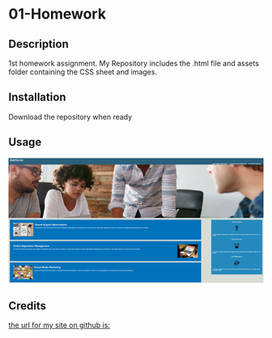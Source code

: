 # 01-Homework

## Description

1st homework assignment. 
My Repository includes the .html file and assets folder containing the CSS sheet and images.

## Installation

Download the repository when ready

## Usage

![screencap of my site is:](assets/images/homework01.png)

## Credits

[the url for my site on github is:](https://tikimaniac77.github.io/01-Homework/)

